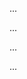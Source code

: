 <panel class="twostars" header="Can automate simple regression testing of text UIs :star::star:" expandable expanded no-close>

<panel class="item" header="Can explain testing :star::star:" expandable>
  <include src="../../book/testing/introduction/what/full.md" />
  <panel header=":trophy: Evidence" expanded>
    
...

  </panel>
</panel>

<panel class="item" header="Can explain regression testing :star::star:" expandable>
  <include src="../../book/testing/testingTypes/regressionTesting/what/full.md" />
  <panel header=":trophy: Evidence" expanded>
    
...

  </panel>
</panel>

<panel class="item" header="Can explain test automation :star::star:" expandable>
  <include src="../../book/testing/testAutomation/what/full.md" />
  <panel header=":trophy: Evidence" expanded>
    
...

  </panel>
</panel>


<panel class="item" header="Can semi-automate testing of test UIs :star::star:" expandable>
  <include src="../../book/testing/testAutomation/testingTextUis/full.md" />
  <panel header=":trophy: Evidence" expanded>
    
...

  </panel>
</panel>


</panel>
